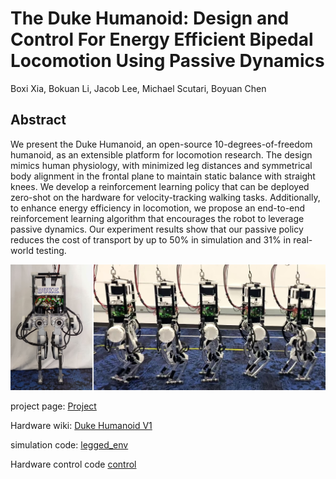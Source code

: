 # The Duke Humanoid: Design and Control For Energy Efficient Bipedal Locomotion Using Passive Dynamics
Boxi Xia, Bokuan Li, Jacob Lee, Michael Scutari, Boyuan Chen


<!-- <span style="font-size:17px; display: block; text-align: left;">
    <a href=TBD target="_blank" style="text-decoration: underline;">[Project Page]</a> 
    <a href=TBD target="_blank" style="text-decoration: underline;">[Video]</a>
    <a href=TBD target="_blank" style="text-decoration: underline;">[arXiv]</a> <br>
</span> -->

## Abstract
We present the Duke Humanoid, an open-source 10-degrees-of-freedom humanoid, as an extensible platform for locomotion research. The design mimics human physiology, with minimized leg distances and symmetrical body alignment in the frontal plane to maintain static balance with straight knees. We develop a reinforcement learning policy that can be deployed zero-shot on the hardware for velocity-tracking walking tasks. Additionally, to enhance energy efficiency in locomotion, we propose an end-to-end reinforcement learning algorithm that encourages the robot to leverage passive dynamics. Our experiment results show that our passive policy reduces the cost of transport by up to $50\%$ in simulation and $31\%$ in real-world testing. 



<p align="center">
    <img src="doc/image/website_image_graph.jpg" width="600"> <br>
    <!-- <em></em> -->
</p>


project page: [Project](http://generalroboticslab.com/DukeHumanoidv1)

Hardware wiki: [Duke Humanoid V1](https://www.notion.so/Duke-Humanoid-V1-38d54de887d1403a82f2367490c45b89)

simulation code: [legged_env](legged_env/README.md)

Hardware control code [control](control/README.md)
